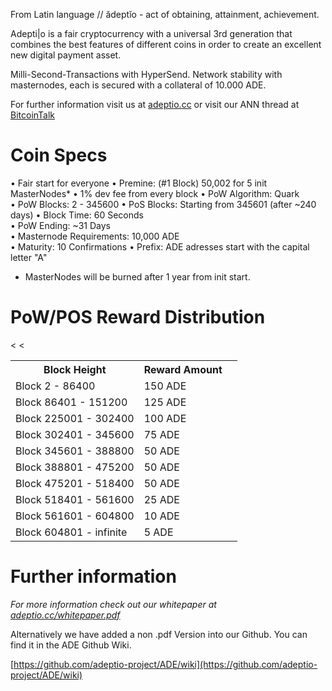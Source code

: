 From Latin language // ădeptĭo - act of obtaining, attainment, achievement.

Adepti|o is a fair cryptocurrency with a universal 3rd generation that combines the best features of different coins
in order to create an excellent new digital payment asset.

Milli-Second-Transactions with HyperSend.
Network stability with masternodes, each is secured with a collateral of 10.000 ADE.

For further information visit us at [adeptio.cc](https://adeptio.cc/) or visit our ANN thread at [BitcoinTalk](https://bitcointalk.com)

# Coin Specs
• Fair start for everyone
• Premine: (#1 Block) 50,002 for 5 init MasterNodes*
• 1% dev fee from every block
• PoW Algorithm: Quark  
• PoW Blocks: 2 - 345600
• PoS Blocks: Starting from 345601 (after ~240 days)
• Block Time: 60 Seconds  
• PoW Ending: ~31 Days  
• Masternode Requirements: 10,000 ADE  
• Maturity: 10 Confirmations
• Prefix: ADE adresses start with the capital letter "A"   

* MasterNodes will be burned after 1 year from init start.

# PoW/POS Reward Distribution
<table>
  <tr><th>Block Height</th><th>Reward Amount</th>
  <tr><td>Block 2 - 86400</td><td>150 ADE</td><td>  
<tr><td>Block 86401 - 151200</td><td>125 ADE</td>
<tr><td>Block 225001 - 302400</td><td>100 ADE</td>
<tr><td>Block 302401 - 345600</td><td>75 ADE</td><
<tr><td>Block 345601 - 388800</td><td>50 ADE</td><  
<tr><td>Block 388801 - 475200</td><td>50 ADE</td>    
<tr><td>Block 475201 - 518400</td><td>50 ADE</td></tr>
<tr><td>Block 518401 - 561600</td><td>25 ADE</td></tr>
<tr><td>Block 561601 - 604800</td><td>10 ADE</td></tr>
<tr><td>Block 604801 - infinite</td><td>5 ADE</td></tr>
</table>

# Further information

_For more information check out our whitepaper at [adeptio.cc/whitepaper.pdf](https://adeptio.cc/whitepaper.pdf)_


Alternatively we have added a non .pdf Version into our Github. You can find it in the ADE Github Wiki.

[https://github.com/adeptio-project/ADE/wiki](https://github.com/adeptio-project/ADE/wiki)
